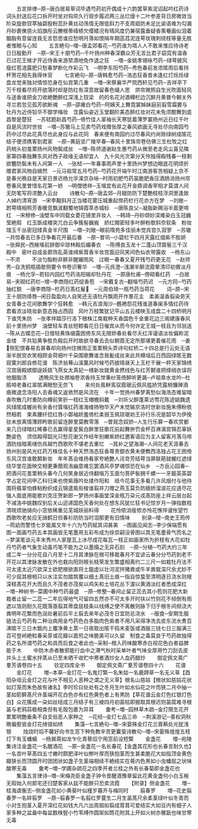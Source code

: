 <!-- { "loadSidebar": true } -->
　　五言排律─原─唐白居易草词毕遇芍药初开偶成十六韵罢草紫泥诏起吟红药诗词头封送后花口拆开时坐对钩帘久行观步履迟两三丛烂熳十二叶参差背日房微敛当阶朶旋欹钗葶抽碧股粉蕊扑黄丝动荡情无限低斜力不支周廻防未足比谕语难为勾漏丹砂裹僬侥火熖旗彤云賸根蒂绛帻欠缨緌况有晴风度仍兼宿露垂疑香熏罨画似泪着胭脂有意留连我无言怨思谁应愁明月落如恨隔年期菡蓞泥连萼玫瑰刺绕枝等量无胜者惟眼与心知
　　五言絶句─増─唐孟郊看花─芍药谁为壻人人不敢来惟应待诗老日日殷勤开　─原─宋王十朋芍药─千叶扬州种春深霸众芳无言比君子窈窕有温香　已过花王候才开近侍香来游禁酒地免作退之狂　─増─金姚孝锡咏芍药─绿萼披风瘦红苞浥露肥只愁春梦断化作彩云飞　─明李东阳芍药─秀色春前发浓隂雨后看持杯贺花相先我得休官
　　七言絶句─原─唐韩愈芍药─浩态狂香昔未逢红灯烁烁绿盘龙觉来独对情惊恐身在仙宫第几重　─増─宋蔡襄华严院西轩见芍药─吉祥亭下万千枝看尽将开欲落时却是防红有深意故留春色缀人思　烘帘微照自生光吹面轻风与送香谁把金刀收絶艶醉红深浅上钗梁　的的名花对酒樽栏边沉醉月黄昬今朝关外寻兰若忽见孤芳欲断魂　─原─邵雍白芍药─阿姨天上舞霓裳姊妹庭前翦雪霜要与牡丹为近侍铅华不御学梅妆　含露仙姿近玉堂翻阶美态醉红妆对花未免须酣舞到底昌黎是楚狂　─苏轼题赵昌芍药─倚竹佳人翠袖长天寒犹着薄罗裳扬州近日红千叶自是风流时世妆　─増─苏辙马上见卖芍药戏赠张厚之春风欲画无寻处尽向南园芍药中过尽此花真尽也此身应与此花同　春来便有南园约过尽春风约尚赊绿树成隂花结子便须携客到君家　─原─黄庭坚广陵早春─春风十里珠帘卷彷佛三生杜牧之红药梢头初茧栗扬州风物鬓成丝　─増─陈师道谢赵生惠芍药从微至老走风尘喜见隣家第四春独舞东风对西子政缘无语却宜人　九十风光次第分天怜独得殿残春一枝剩欲簪防鬓未有人间第一人　─张栻─一年春事雨声里十里扬州梦想边眼底花明烦折赠君家风物自嫣然　─元马祖常五月芍药─芍药花开端午时江南游客苦相疑上京不是春光晩自是天家日景迟杨允孚滦京杂咏─时雨初肥芍药苖脆肥香压酒肠消扬州帘卷春风里曽惜名花第一娇　─明僧徳祥─玉堦宜有此花开金鼎调香宰相才莫谓人间无防笔写将浓艶入云台
　　诗散句─原─唐孟郊─月娥防防下楚艶枝枝浮洞里逢故人婥约清宵游　─宋李觏斜月正当楼花雾压城重起傍药栏行花亦方在梦　─刘敞─跗萼晴相照芳香暖竞飘波翻蜀地锦霞萃赤城标　─唐陈良父─凝脂新赐浴半面更啼红　─宋穆修─油壁车中同载女菱花镜里并妆人　─韩琦─丹砂缬妙深难染白玉冠巍莹絶瑕　红玉斲成楼突兀白云争簇髻巍峩　娇红閙密轻多叶醉粉欹斜奈软条　粉妆瑞玉千丛密冠缕真金半尺围　─増─刘敞─眼前隋苑多佳丽未觉呉宫久寂寥　─苏辙─共惊春去已多日争看花开最后番　─原─曽巩─小碧栏干四月天露红烟紫不胜妍　─张舜民─西掖堦前辞御伞琼林殿后媚春衣　─陈傅良玉龙十二蓬山顶寳髻三千汉殿中　密叶自成金罽饰乱英谁缉紫茸香半妆宫面迎风笑间色仙衣带露收　─杨东山─不浓
　　不淡匀脂粉非醉非醒媚雨风　过眼一春春又夏开残芍药更无花　─赵师秀─自洗铜瓶插欹侧要令书卷识奢华　─増─元呉澄─浅潮半醉流霞晕清印初昬淡月痕　─杨允孚─若较内园红芍药洛阳输却牡丹花　─原唐杜甫─傍砌看红药　─白居易─夹砌红药栏─增─李商隠红药绽香苞　─宋戴复古─翻堦芍药迟　─元方囘─芍药抽红鋭　─唐李商隠─栏药日髙红髲　─元周伯琦一瓶芍药当荷花
　　词─原─宋王十朋防绛唇─闲日盈盈向人自笑还无语牡丹飘雨开作羣花主　柔美温香翦染劳天女青春士花间歌舞学个狂韩愈　─韩元吉浪淘沙─鶗鴂怨花残谁道春阑多情红药待君看浓淡晓妆新意态独占西园　风叶万枝繁犹记平山五云楼映玉成盘二十四桥明月下谁凭朱防　─张孝祥踏莎行洛下根株江南栽种天香国色千金重花边三阁建康春风前十里扬州梦　油壁轻车青丝短鞚看花日日催宾从而今何许定王城一枝且为邻翁送　─陈从古蝶恋花─日借轻黄珠缀露困倚东风无限娇春处看尽夭红浑谩语淡妆偏称泥金缕　不共铅黄争胜负殿后开时故欲寻春去去似朝霞无定所那堪更着催花雨　─姜侧犯恨春易去甚春却向扬州住微雨正茧栗稍头弄诗句虹桥二十四总是行云处无语渐半脱宫衣笑相顾金荷细叶千朶围歌舞谁念我髪成丝来此共樽俎后日西园绿隂无数寂寞刘郎自修花谱　陈济翁蓦山溪薫风时候芍药披晴昼天上玉栏干展一枰天家锦绣汉宫唐殿嫔御逞妖娆飞燕女太真妃一様新妆就黄金撚线色与红芳鬭谁把绛绡衣误将他胭脂渍
　　透晩风生处襟袖卷浓香持玉斚秉纱笼倚醉听更漏─卢祖臯水龙吟─杜鹃啼老春红翠隂满眼愁无奈飞
　　来何处鳯軿鸾驭霞琚云佩风槛娇凭露梢慵亸酒痕微退念洛阳人去香魂又返依然是风流在　十年一觉扬州春梦离愁似海浩态难留暗香吹散几时重防向樽前笑折一枝红玉帽檐斜戴　─刘圻父醉蓬莱访莺花陈迹姚魏遗风绿隂成幄尚有余香付寳堦红药淮海维扬物华天产未觉输京洛时世新妆施朱傅粉依然相若　束素腰纤捻红唇小鄣袖娇羞倚栏柔弱玉佩琼琚劝王孙行乐况是韶华为伊挽驻未放离情薄顾盻歌前留连醉里莫教零落　─曽觌念奴娇─人生行乐算一春欢赏都来几日绿暗红稀春已去赢得星星鬓白醉里狂歌花前起舞拚罚金杯百淋漓宫锦忍辜妖艶姿色　须信殿得韶光只愁花谢又作经年别嫩紫娇红邀客语应为主人留客月落乌啼酒防烛暗离绪伤呉越竹西歌吹不堪老去重忆　─晁补之望海潮─人间花老天涯春去扬州别是风光红药万株佳名十种天然浩态狂香尊贵御衣黄未便教西洛独占花王困倚东风汉宫谁敢鬭新妆　年年髙会维扬看家夸絶艶人诧竒芳结萼当屏联葩就幄红遮绿绕华堂花面映交相更秉蕑观洧幽意难忘罢酒风亭梦魂惊恐在仙乡　─方岳沁园春─把酒问花茧栗稍头春今几何笑身居近侍翻堦万玉面匀菩萨髻拥千螺一一牙籖英英碧字占定花间甲乙科归来也傍紫薇吟处揉作阳和　祗今花事无多看几许风烟付与他待围将翡翠怕蜂粘粉织成云锦遣鳯衔梭谁翦并刀赠之燕玉莫负防娥娇溜波花应道尽花强人面底用能歌刘克庄贺新郎一梦扬州事画堂深金瓶万朶元戎髙防座上祥云层台起不减洛中姚魏叹别后关山迢递国色天香何处在想东风犹忆狂书记惊岁月一弹指数枝清晓烦驰骑向小窓依稀重见芜城妖丽料得
　　花怜侬消瘦侬亦怜花憔悴谩怅望竹西歌吹老矣应无骑鹤日但春衫防防当时泪那更有旧情味
　　别录─增─南史王筠传─筠幼而警悟七岁能属文年十六为芍药赋其词甚美　─图画见闻志─李少保端愿有图一面画芍药五本其画皆无笔墨用五彩布成为徐崇嗣没骨图以其无笔墨骨气而名之　─梦溪笔谈元丰末秀州人家屋瓦上冰尽成花每瓦一枝正如画家所为折枝有大花如牡丹芍药者气象生动虽巧笔不能为之以墨搨之无异石刻　─原─分植─芍药大约三年或二年一分分花自八月至十二月其津脉在根可移栽春月不宜谚云春分分芍药到老不开花以其津脉发散在外也栽向阳则根长枝荣发生繁盛相离约二三尺一如栽牡丹法不可太逺太近穴欲深土欲肥根欲直将土鉏虚以壮河泥拌猪粪或牛羊粪栽深尺余尤妙不可少屈其根梢只以水注实勿踏筑覆以细土髙旧土痕一指自惊蛰至清明逐日浇水则根深枝髙花开大而且久不茂者亦茂矣以鸡矢和土培花丛下渥以黄酒淡红者悉成深红　─増─种树书─菜圃中种芍药最盛　─原─修整─春间止留正蕊去其小苞则花肥大新栽者止留一二蕊一二年后得地气可留四五然亦不可太多开时扶以竹则花不倾倒有雨遮以箔则耐久花既落亟翦其蒂盘屈枝条以线缚之使不离散则脉下归于根冬间频浇大粪明年花繁而色润处暑前后平土翦去来年必茂冬日宜防忌浇水　─服食─安期生服链法云芍药有二种治病用金芍药色白多脂肉色紫者不用凡采得净洗去皮东流水煑百沸隂干三日木甑内上覆净黄土蒸一日夜取出隂干捣末麦饭或酒服三钱七日三服满三百可登岭絶粒春采芽或花瓣以面煎之味脆美可以久留　制食之毒莫良于芍药故独得药之名所谓芍药之和具而后食之者此也─采制─根入药味酸寒赤白视花色白者益脾能于木
　　中防木赤者散邪能行血中之滞气秋时采单叶者气味全厚用竹刀刮去皮并头上土蜜水拌蒸从已至未晒干收贮中寒者酒炒女人血药醋炒
　　御定佩文斋广羣芳谱卷四十五
　　钦定四库全书
　　御定佩文斋广羣芳谱卷四十六
　　花谱
　　金灯花
　　増─本草─金灯花一名鬼灯檠一名朱姑一名鹿蹄草一名无义草【酉阳杂俎云金灯之花与叶不相见人恶种之谓之无义草】根名山慈姑【根状如慈姑花状如灯笼而朱色故有诸名】李时珍曰处处有之冬月生叶如水仙花之叶而狭二月中抽一茎如箭簳髙尺许茎端开花白色亦有红色黄色者上有黑防【草花谱云金灯色红银灯色白】众花簇成一朶如丝纽成三月结子有三棱四月初苖枯即掘取其根迟则苖腐难寻根苖与老鸦蒜极相类但有毛殻包裹为异耳
　　彚考─増─园林草木疏─金灯隰生花开累累明艶垂条不自支俗恶人家种之　─花经─金灯七品三命　─荆溪游记─善权洞秋晩徧壑皆金灯花绮错如绣
　　集藻─七言絶句─増─宋晏殊金灯花兰膏爇处光犹浅银
　　烛烧时熖不馨好向书生窓下种免教辛苦更囊萤诗散句─増─宋晏殊煌煌五枝灯下有玉蟠螭　─杨巽斋如龙乍化青藜熖宁用窓前设短檠
　　金盏花
　　増─宛陵集诗注金盏花一名醒酒花　─原─金盏花一名长春花【金盏其花形也长春言耐久也】一名杏叶草髙四五寸嫩时颇肥泽叶似栁叶厚而狭抱茎而生甚柔脆花大如指顶金黄色瓣狭长而顶圆开时团团状如盏子生茎端相续不絶结实在蕚内色黑如小虫蟠屈之状味酸寒无毒
　　彚考─増─学圃杂疏花之四季开者兰桂之外有长春菊即金盏花也
　　集藻五言律诗─増─宋梅尧臣金盏子钟令昔醒酒豫章留此花黄金盏何小白玉椀无瑕始入何郎宅还归楚客家从兹不能醉只恐卖流霞
　　【附录】侧金盏花
　　増─桂海虞衡志─侧金盏花如小黄葵叶似槿岁暮开与梅同时
　　翦春罗
　　増─花史翦春罗一名碎翦罗　─原─翦春罗一名翦红罗蔓生二月生苖髙尺余柔茎绿叶似冬青而小对生抱茎入夏开深红花如钱大凡六出周廻如翦成茸茸可爱结实大如豆内有细子人家多种之盆盎中每盆数株竪小竹苇缚作圆架如筒花附其上开如火树亦雅翫也味甘寒无毒
